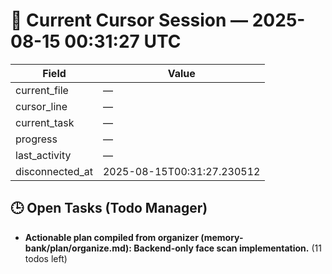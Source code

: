 # 📝 Current Cursor Session — 2025-08-15 00:31:27 UTC

| Field | Value |
|-------|-------|
| current_file | — |
| cursor_line | — |
| current_task | — |
| progress | — |
| last_activity | — |
| disconnected_at | 2025-08-15T00:31:27.230512 |

## 🕒 Open Tasks (Todo Manager)
- **Actionable plan compiled from organizer (memory-bank/plan/organize.md): Backend-only face scan implementation.** (11 todos left)
